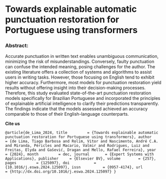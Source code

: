 # Towards explainable automatic punctuation restoration for Portuguese using transformers

### Abstract: 
Accurate punctuation in written text enables unambiguous communication, minimizing the risk of misunderstandings. Conversely, faulty punctuation can confuse the intended meaning, posing challenges for the author. The existing literature offers a collection of systems and algorithms to assist users in writing tasks. However, those focusing on English tend to exhibit higher accuracy. Furthermore, most models for punctuation restoration yield results without offering insight into their decision-making processes. Therefore, this study evaluated state-of-the-art punctuation restoration models specifically for Brazilian Portuguese and incorporated the principles of explainable artificial intelligence to clarify their predictions transparently. The findings indicate that the models assessed achieved an accuracy comparable to those of their English-language counterparts.

**Cite us**

`` @article{de_Lima_2024,
  title         = {Towards explainable automatic punctuation restoration for Portuguese using transformers},
  author        = {de Lima, Tiago Barbosa and Rolim, Vitor and Nascimento, André C.A. and Miranda, Péricles and Macario, Valmir and Rodrigues, Luiz and Freitas, Elyda and Gašević, Dragan and Mello, Rafael Ferreira},
  year          = {2024},
  month         = dec,
  journal       = {Expert Systems with Applications},
  publisher     = {Elsevier BV},
  volume        = {257},
  pages         = {125097},
  doi           = {10.1016/j.eswa.2024.125097},
  issn          = {0957-4174},
  url           = {http://dx.doi.org/10.1016/j.eswa.2024.125097}
}
``
